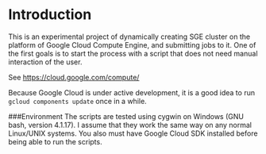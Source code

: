 Introduction
=================

This is an experimental project of dynamically creating SGE cluster on the platform of Google Cloud Compute Engine, and submitting jobs to it. One of the first goals is to start the process with a script that does not need manual interaction of the user.

See https://cloud.google.com/compute/

Because Google Cloud is under active development, it is a good idea to run `gcloud components update` once in a while.

###Environment
The scripts are tested using cygwin on Windows (GNU bash, version 4.1.17). I assume that they work the same way on any normal Linux/UNIX systems. You also must have Google Cloud SDK installed before being able to run the scripts.
